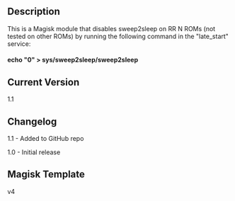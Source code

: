 ## Description
This is a Magisk module that disables sweep2sleep on RR N ROMs (not tested on other ROMs) by running the following command in the "late_start" service:

#### echo "0" > sys/sweep2sleep/sweep2sleep

## Current Version
1.1

## Changelog
1.1 - Added to GitHub repo

1.0 - Initial release

## Magisk Template
v4